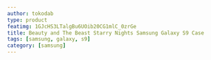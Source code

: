```yaml
---
author: tokodab
type: product
featimg: 1GJcHS3LTalgBu6UOib20CG1mlC_0zrGe
title: Beauty and The Beast Starry Nights Samsung Galaxy S9 Case
tags: [samsung, galaxy, s9]
category: [samsung]
---
```

